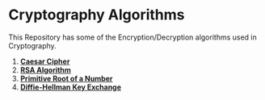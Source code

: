 # Cryptography Algorithms

This Repository has some of the Encryption/Decryption algorithms used in Cryptography.

1. [**Caesar Cipher**](https://github.com/TanmoySG/Cryptography-Algorithm/tree/master/Caesar%20Cipher)
2. [**RSA Algorithm**](./RSA-Algorithm)
3. [**Primitive Root of a Number**](https://github.com/TanmoySG/Cryptography-Algorithm/tree/master/Primitive%20Root)
4. [**Diffie-Hellman Key Exchange**](https://github.com/TanmoySG/Cryptography-Algorithm/tree/master/Diffie-Hellman%20Key%20Exchange)
